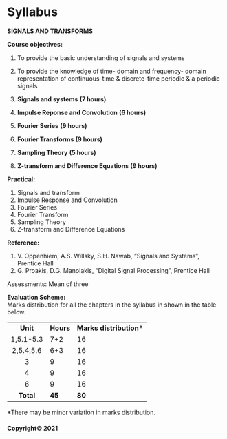# Syllabus

**SIGNALS AND TRANSFORMS**

**Course objectives:**

1. To provide the basic understanding of signals and systems
2. To provide the knowledge of time- domain and frequency- domain representation of continuous-time & discrete-time periodic & a periodic signals

1. **Signals and systems** **(7 hours)**
2. **Impulse Reponse and Convolution** **(6 hours)**
3. **Fourier Series** **(9 hours)**
4. **Fourier Transforms** **(9 hours)**
5. **Sampling Theory** **(5 hours)**
6. **Z-transform and Difference Equations** **(9 hours)**

**Practical:**

1. Signals and transform
2. Impulse Response and Convolution
3. Fourier Series
4. Fourier Transform
5. Sampling Theory
6. Z-transform and Difference Equations

**Reference:**

1. V. Oppenhiem, A.S. Willsky, S.H. Nawab, “Signals and Systems”, Prentice Hall
2. G. Proakis, D.G. Manolakis, “Digital Signal Processing”, Prentice Hall

Assessments: Mean of three

**Evaluation Scheme:**  
Marks distribution for all the chapters in the syllabus in shown in the table below.

||||
|:---:|---|---|
|**Unit**|**Hours**|**Marks distribution\***|
|1,5.1-5.3|7+2|16|
|2,5.4,5.6|6+3|16|
|3|9|16|
|4|9|16|
|6|9|16|
|**Total**|**45**|**80**|

\*There may be minor variation in marks distribution.

#### Copyright&copy; 2021